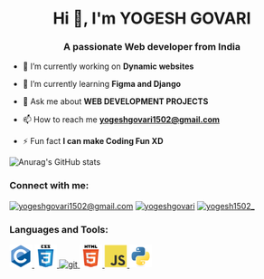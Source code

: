 <h1 align="center">Hi 👋, I'm YOGESH GOVARI</h1>
<h3 align="center">A passionate Web developer from India</h3>

- 🔭 I’m currently working on **Dynamic websites**

- 🌱 I’m currently learning **Figma and Django**

- 💬 Ask me about **WEB DEVELOPMENT PROJECTS**

- 📫 How to reach me **yogeshgovari1502@gmail.com**

- ⚡ Fun fact **I can make Coding Fun XD**

![Anurag's GitHub stats](https://github-readme-stats.vercel.app/api?username=yogeshgovari&show_icons=true&theme=radical)

<h3 align="left">Connect with me:</h3>
<p align="left">
<a href="https://linkedin.com/in/yogeshgovari1502@gmail.com" target="blank"><img align="center" src="https://raw.githubusercontent.com/rahuldkjain/github-profile-readme-generator/master/src/images/icons/Social/linked-in-alt.svg" alt="yogeshgovari1502@gmail.com" height="30" width="40" /></a>
<a href="https://fb.com/yogeshgovari" target="blank"><img align="center" src="https://raw.githubusercontent.com/rahuldkjain/github-profile-readme-generator/master/src/images/icons/Social/facebook.svg" alt="yogeshgovari" height="30" width="40" /></a>
<a href="https://instagram.com/yogesh1502_" target="blank"><img align="center" src="https://raw.githubusercontent.com/rahuldkjain/github-profile-readme-generator/master/src/images/icons/Social/instagram.svg" alt="yogesh1502_" height="30" width="40" /></a>
</p>

<h3 align="left">Languages and Tools:</h3>
<p align="left"><a href="https://www.cprogramming.com/" target="_blank"> <img src="https://raw.githubusercontent.com/devicons/devicon/master/icons/c/c-original.svg" alt="c" width="40" height="40"/> </a> <a href="https://www.w3schools.com/css/" target="_blank"> <img src="https://raw.githubusercontent.com/devicons/devicon/master/icons/css3/css3-original-wordmark.svg" alt="css3" width="40" height="40"/> </a> <a href="https://git-scm.com/" target="_blank"> <img src="https://www.vectorlogo.zone/logos/git-scm/git-scm-icon.svg" alt="git" width="40" height="40"/> </a> <a href="https://www.w3.org/html/" target="_blank"> <img src="https://raw.githubusercontent.com/devicons/devicon/master/icons/html5/html5-original-wordmark.svg" alt="html5" width="40" height="40"/> </a> <a href="https://developer.mozilla.org/en-US/docs/Web/JavaScript" target="_blank"> <img src="https://raw.githubusercontent.com/devicons/devicon/master/icons/javascript/javascript-original.svg" alt="javascript" width="40" height="40"/> </a>
<a href="https://www.python.org" target="_blank"> <img src="https://raw.githubusercontent.com/devicons/devicon/master/icons/python/python-original.svg" alt="python" width="40" height="40"/> </a></p>

